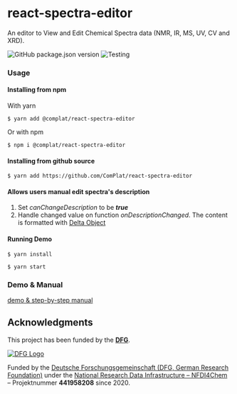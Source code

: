 # react-spectra-editor

An editor to View and Edit Chemical Spectra data (NMR, IR, MS, UV, CV and XRD).

![GitHub package.json version](https://img.shields.io/github/package-json/v/ComPlat/react-spectra-editor)
![Testing](https://github.com/ComPlat/react-spectra-editor/actions/workflows/testing.yml/badge.svg)

### Usage

#### Installing from npm
With yarn
```
$ yarn add @complat/react-spectra-editor
```

Or with npm
```
$ npm i @complat/react-spectra-editor
```

#### Installing from github source
```
$ yarn add https://github.com/ComPlat/react-spectra-editor
```

#### Allows users manual edit spectra's description
1. Set *canChangeDescription* to be ***true***
2. Handle changed value on function *onDescriptionChanged*. The content is formatted with [Delta Object](https://quilljs.com/docs/delta/)

#### Running Demo
```
$ yarn install

$ yarn start
```

### Demo & Manual

[demo & step-by-step manual](https://github.com/ComPlat/react-spectra-editor/blob/master/DEMO_MANUAL.md)



## Acknowledgments

This project has been funded by the **[DFG]**.

[![DFG Logo]][DFG]


Funded by the [Deutsche Forschungsgemeinschaft (DFG, German Research Foundation)](https://www.dfg.de/) under the [National Research Data Infrastructure – NFDI4Chem](https://nfdi4chem.de/) – Projektnummer **441958208** since 2020.


[DFG]: https://www.dfg.de/en/
[DFG Logo]: https://www.dfg.de/zentralablage/bilder/service/logos_corporate_design/logo_negativ_267.png
